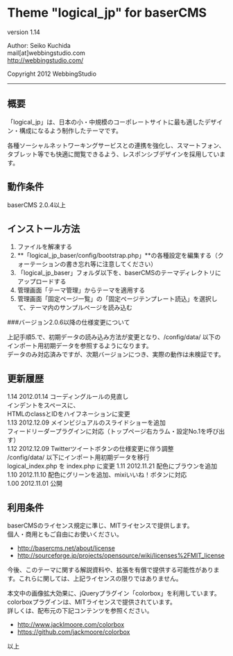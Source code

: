 Theme "logical_jp" for baserCMS
====================================

version 1.14

Author: Seiko Kuchida  
mail[at]webbingstudio.com  
http://webbingstudio.com/

Copyright 2012 WebbingStudio

- - - - - - - - - - - - - - - - - - -

概要
------------------------------------

「logical_jp」は、日本の小・中規模のコーポレートサイトに最も適したデザイン・構成になるよう制作したテーマです。

各種ソーシャルネットワーキングサービスとの連携を強化し、スマートフォン、タブレット等でも快適に閲覧できるよう、レスポンシブデザインを採用しています。


動作条件
------------------------------------

baserCMS 2.0.4以上


インストール方法
------------------------------------

1. ファイルを解凍する
2. **「logical_jp_baser/config/bootstrap.php」**の各種設定を編集する（クォーテーションの書き忘れ等に注意してください）
3. 「logical_jp_baser」フォルダ以下を、baserCMSのテーマディレクトリにアップロードする
4. 管理画面「テーマ管理」からテーマを適用する
5. 管理画面「固定ページ一覧」の「固定ページテンプレート読込」を選択して、テーマ内のサンプルページを読み込む

###バージョン2.0.6以降の仕様変更について

上記手順5.で、初期データの読み込み方法が変更となり、/config/data/ 以下のインポート用初期データを参照するようになります。  
データのみ対応済みですが、次期バージョンにつき、実際の動作は未検証です。


更新履歴
------------------------------------

1.14 2012.01.14 コーディングルールの見直し  
                インデントをスペースに、  
                HTMLのclassとIDをハイフネーションに変更  
1.13 2012.12.09 メインビジュアルのスライドショーを追加  
                フィードリーダープラグインに対応（トップページ右カラム・設定No.1を呼び出す）  
1.12 2012.12.09 Twitterツイートボタンの仕様変更に伴う調整  
                /config/data/ 以下にインポート用初期データを移行  
                logical_index.php を index.php に変更
1.11 2012.11.21 配色にブラウンを追加  
1.10 2012.11.10 配色にグリーンを追加、mixiいいね！ボタンに対応  
1.00 2012.11.01 公開


利用条件
------------------------------------

baserCMSのライセンス規定に準じ、MITライセンスで提供します。  
個人・商用ともご自由にお使いください。  

- http://basercms.net/about/license
- http://sourceforge.jp/projects/opensource/wiki/licenses%2FMIT_license

今後、このテーマに関する解説資料や、拡張を有償で提供する可能性があります。これらに関しては、上記ライセンスの限りではありません。  

本文中の画像拡大効果に、jQueryプラグイン「colorbox」を利用しています。  
colorboxプラグインは、MITライセンスで提供されています。  
詳しくは、配布元の下記コンテンツを参照ください。  

- http://www.jacklmoore.com/colorbox
- https://github.com/jackmoore/colorbox


以上
